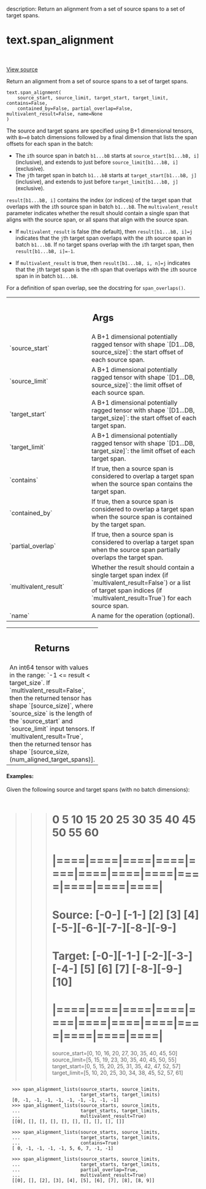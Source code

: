 description: Return an alignment from a set of source spans to a set of target
spans.

<div itemscope itemtype="http://developers.google.com/ReferenceObject">
<meta itemprop="name" content="text.span_alignment" />
<meta itemprop="path" content="Stable" />
</div>

# text.span_alignment

<!-- Insert buttons and diff -->

<table class="tfo-notebook-buttons tfo-api nocontent" align="left">

</table>

<a target="_blank" href="https://github.com/tensorflow/text/tree/master/tensorflow_text/python/ops/pointer_ops.py">View
source</a>

Return an alignment from a set of source spans to a set of target spans.

<pre class="devsite-click-to-copy prettyprint lang-py tfo-signature-link">
<code>text.span_alignment(
    source_start, source_limit, target_start, target_limit, contains=False,
    contained_by=False, partial_overlap=False, multivalent_result=False, name=None
)
</code></pre>

<!-- Placeholder for "Used in" -->

The source and target spans are specified using B+1 dimensional tensors,
with `B>=0` batch dimensions followed by a final dimension that lists the
span offsets for each span in the batch:

* The `i`th source span in batch `b1...bB` starts at
  `source_start[b1...bB, i]` (inclusive), and extends to just before
  `source_limit[b1...bB, i]` (exclusive).
* The `j`th target span in batch `b1...bB` starts at
  `target_start[b1...bB, j]` (inclusive), and extends to just before
  `target_limit[b1...bB, j]` (exclusive).

`result[b1...bB, i]` contains the index (or indices) of the target span that
overlaps with the `i`th source span in batch `b1...bB`.  The
`multivalent_result` parameter indicates whether the result should contain
a single span that aligns with the source span, or all spans that align with
the source span.

* If `multivalent_result` is false (the default), then `result[b1...bB, i]=j`
  indicates that the `j`th target span overlaps with the `i`th source span
  in batch `b1...bB`.  If no target spans overlap with the `i`th target span,
  then `result[b1...bB, i]=-1`.

* If `multivalent_result` is true, then `result[b1...bB, i, n]=j` indicates
  that the `j`th target span is the `n`th span that overlaps with the `i`th
  source span in in batch `b1...bB`.

For a definition of span overlap, see the docstring for `span_overlaps()`.

<!-- Tabular view -->
 <table class="responsive fixed orange">
<colgroup><col width="214px"><col></colgroup>
<tr><th colspan="2"><h2 class="add-link">Args</h2></th></tr>

<tr>
<td>
`source_start`
</td>
<td>
A B+1 dimensional potentially ragged tensor with shape
`[D1...DB, source_size]`: the start offset of each source span.
</td>
</tr><tr>
<td>
`source_limit`
</td>
<td>
A B+1 dimensional potentially ragged tensor with shape
`[D1...DB, source_size]`: the limit offset of each source span.
</td>
</tr><tr>
<td>
`target_start`
</td>
<td>
A B+1 dimensional potentially ragged tensor with shape
`[D1...DB, target_size]`: the start offset of each target span.
</td>
</tr><tr>
<td>
`target_limit`
</td>
<td>
A B+1 dimensional potentially ragged tensor with shape
`[D1...DB, target_size]`: the limit offset of each target span.
</td>
</tr><tr>
<td>
`contains`
</td>
<td>
If true, then a source span is considered to overlap a target span
when the source span contains the target span.
</td>
</tr><tr>
<td>
`contained_by`
</td>
<td>
If true, then a source span is considered to overlap a target
span when the source span is contained by the target span.
</td>
</tr><tr>
<td>
`partial_overlap`
</td>
<td>
If true, then a source span is considered to overlap a
target span when the source span partially overlaps the target span.
</td>
</tr><tr>
<td>
`multivalent_result`
</td>
<td>
Whether the result should contain a single target span
index (if `multivalent_result=False`) or a list of target span indices (if
`multivalent_result=True`) for each source span.
</td>
</tr><tr>
<td>
`name`
</td>
<td>
A name for the operation (optional).
</td>
</tr>
</table>

<!-- Tabular view -->
 <table class="responsive fixed orange">
<colgroup><col width="214px"><col></colgroup>
<tr><th colspan="2"><h2 class="add-link">Returns</h2></th></tr>
<tr class="alt">
<td colspan="2">
An int64 tensor with values in the range: `-1 <= result < target_size`.
If `multivalent_result=False`, then the returned tensor has shape
`[source_size]`, where `source_size` is the length of the `source_start`
and `source_limit` input tensors.  If `multivalent_result=True`, then the
returned tensor has shape `[source_size, (num_aligned_target_spans)].
</td>
</tr>

</table>

#### Examples:

  Given the following source and target spans (with no batch dimensions):

```python
```

> > > # 0 5 10 15 20 25 30 35 40 45 50 55 60
> > >
> > > # |====|====|====|====|====|====|====|====|====|====|====|====|
> > >
> > > # Source: [-0-] [-1-] [2] [3] [4][-5-][-6-][-7-][-8-][-9-]
> > >
> > > # Target: [-0-][-1-] [-2-][-3-][-4-] [5] [6] [7] [-8-][-9-][10]
> > >
> > > # |====|====|====|====|====|====|====|====|====|====|====|====|
> > >
> > > source_start=[0, 10, 16, 20, 27, 30, 35, 40, 45, 50] source_limit=[5, 15,
> > > 19, 23, 30, 35, 40, 45, 50, 55] target_start=[0, 5, 15, 20, 25, 31, 35,
> > > 42, 47, 52, 57] target_limit=[5, 10, 20, 25, 30, 34, 38, 45, 52, 57, 61]
> > > ```

```
  >>> span_alignment_lists(source_starts, source_limits,
                           target_starts, target_limits)
  [0, -1, -1, -1, -1, -1, -1, -1, -1, -1]
  >>> span_alignment_lists(source_starts, source_limits,
  ...                      target_starts, target_limits,
  ...                      multivalent_result=True)
  [[0], [], [], [], [], [], [], [], [], []]
```

```
  >>> span_alignment_lists(source_starts, source_limits,
  ...                      target_starts, target_limits,
  ...                      contains=True)
  [ 0, -1, -1, -1, -1, 5, 6, 7, -1, -1]
```

```
  >>> span_alignment_lists(source_starts, source_limits,
  ...                      target_starts, target_limits,
  ...                      partial_overlap=True,
  ...                      multivalent_result=True)
  [[0], [], [2], [3], [4], [5], [6], [7], [8], [8, 9]]
```
